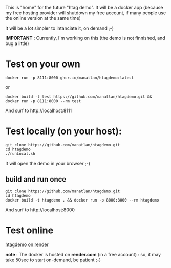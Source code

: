 This is "home" for the future "htag demo". It will be a docker app (because my free hosting provider will shutdown my free account, if many people use the online version at the same time)

It will be a lot simpler to intanciate it, on demand ;-)

**IMPORTANT** : Currently, I'm working on this (the demo is not finnished, and bug a little)

# Test on your own

    docker run -p 8111:8000 ghcr.io/manatlan/htagdemo:latest

or 

    docker build -t test https://github.com/manatlan/htagdemo.git && docker run -p 8111:8000 --rm test

And surf to http://localhost:8111


# Test locally (on your host):

    git clone https://github.com/manatlan/htagdemo.git 
    cd htagdemo
    ./runLocal.sh

It will open the demo in your browser ;-)

## build and run once

    git clone https://github.com/manatlan/htagdemo.git 
    cd htagdemo
    docker build -t htagdemo . && docker run -p 8000:8000 --rm htagdemo

And surf to http://localhost:8000

# Test online

[htagdemo on render](https://htagdemo.onrender.com/)

**note** : The docker is hosted on **render.com** (in a free account) : so, it may take 50sec to start on-demand, be patient ;-)


